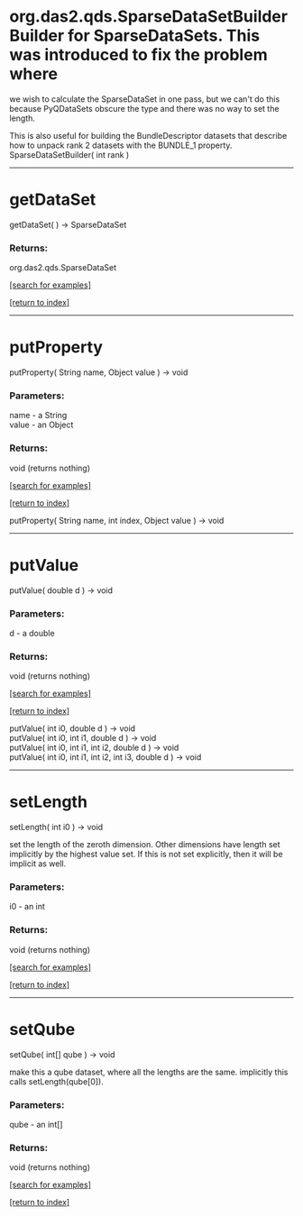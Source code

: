 # org.das2.qds.SparseDataSetBuilderBuilder for SparseDataSets.  This was introduced to fix the problem where
 we wish to calculate the SparseDataSet in one pass, but we can't do this because
 PyQDataSets obscure the type and there was no way to set the length.
 
 This is also useful for building the BundleDescriptor datasets that describe how to 
 unpack rank 2 datasets with the BUNDLE_1 property.
SparseDataSetBuilder( int rank )


***
<a name="getDataSet"></a>
# getDataSet
getDataSet(  ) &rarr; SparseDataSet



### Returns:
org.das2.qds.SparseDataSet


<a href="https://github.com/autoplot/dev/search?q=getDataSet&unscoped_q=getDataSet">[search for examples]</a>

<a href="https://github.com/autoplot/documentation/blob/master/javadoc/index-all.md">[return to index]</a>

***
<a name="putProperty"></a>
# putProperty
putProperty( String name, Object value ) &rarr; void



### Parameters:
name - a String
<br>value - an Object

### Returns:
void (returns nothing)


<a href="https://github.com/autoplot/dev/search?q=putProperty&unscoped_q=putProperty">[search for examples]</a>

<a href="https://github.com/autoplot/documentation/blob/master/javadoc/index-all.md">[return to index]</a>

putProperty( String name, int index, Object value ) &rarr; void<br>
***
<a name="putValue"></a>
# putValue
putValue( double d ) &rarr; void



### Parameters:
d - a double

### Returns:
void (returns nothing)


<a href="https://github.com/autoplot/dev/search?q=putValue&unscoped_q=putValue">[search for examples]</a>

<a href="https://github.com/autoplot/documentation/blob/master/javadoc/index-all.md">[return to index]</a>

putValue( int i0, double d ) &rarr; void<br>
putValue( int i0, int i1, double d ) &rarr; void<br>
putValue( int i0, int i1, int i2, double d ) &rarr; void<br>
putValue( int i0, int i1, int i2, int i3, double d ) &rarr; void<br>
***
<a name="setLength"></a>
# setLength
setLength( int i0 ) &rarr; void

set the length of the zeroth dimension.  Other dimensions have length set implicitly by the highest value set.
 If this is not set explicitly, then it will be implicit as well.

### Parameters:
i0 - an int

### Returns:
void (returns nothing)


<a href="https://github.com/autoplot/dev/search?q=setLength&unscoped_q=setLength">[search for examples]</a>

<a href="https://github.com/autoplot/documentation/blob/master/javadoc/index-all.md">[return to index]</a>

***
<a name="setQube"></a>
# setQube
setQube( int[] qube ) &rarr; void

make this a qube dataset, where all the lengths are the same.
 implicitly this calls setLength(qube[0]).

### Parameters:
qube - an int[]

### Returns:
void (returns nothing)


<a href="https://github.com/autoplot/dev/search?q=setQube&unscoped_q=setQube">[search for examples]</a>

<a href="https://github.com/autoplot/documentation/blob/master/javadoc/index-all.md">[return to index]</a>

